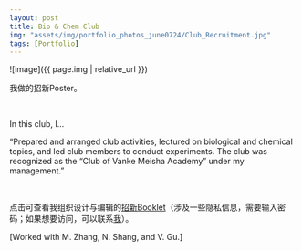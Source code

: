 ```yaml
---
layout: post
title: Bio & Chem Club
img: "assets/img/portfolio_photos_june0724/Club_Recruitment.jpg"
tags: [Portfolio]
---
```


![image]({{ page.img | relative_url }})

我做的招新Poster。

<br>

In this club, I...

“Prepared and arranged club activities, lectured on biological and chemical topics, and led club members to conduct experiments. The club was recognized as the “Club of Vanke Meisha Academy” under my management.”

<br>

点击可查看我组织设计与编辑的[招新Booklet](https://drive.google.com/file/d/1IvjBrOSzCzjY2NhFhjqCn4cWbys6N7a3/view?usp=sharing)（涉及一些隐私信息，需要输入密码；如果想要访问，可以联系<a href="mailto:winter_endless@163.com">我</a>）。

[Worked with M. Zhang, N. Shang, and V. Gu.]
